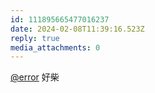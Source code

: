 ```yaml
---
id: 111895665477016237
date: 2024-02-08T11:39:16.523Z
reply: true
media_attachments: 0
---
```


[@error](https://m-i.im/@error) 好柴

